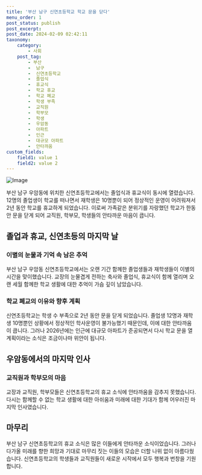 ```yaml
---
title: '부산 남구 신연초등학교 학교 문을 닫다'
menu_order: 1
post_status: publish
post_excerpt: 
post_date: 2024-02-09 02:42:11
taxonomy:
    category:
        - 사회
    post_tag:
        - 부산
        -  남구
        -  신연초등학교
        -  졸업식
        -  휴교식
        -  학교 휴교
        -  학교 폐교
        -  학생 부족
        -  교직원
        -  학부모
        -  학생
        -  우암동
        -  아파트
        -  인근
        -  대규모 아파트
        -  안타까움
custom_fields:
    field1: value 1
    field2: value 2
---
```


![Image](https://imgnews.pstatic.net/image/082/2024/02/08/0001255063_001_20240208201601169.jpg?type=w647)

부산 남구 우암동에 위치한 신연초등학교에서는 졸업식과 휴교식이 동시에 열렸습니다. 12명의 졸업생이 학교를 떠나면서 재학생은 10명뿐이 되어 정상적인 운영이 어려워져서 2년 동안 학교를 휴교하게 되었습니다. 이로써 가족같은 분위기를 자랑했던 학교가 한동안 문을 닫게 되어 교직원, 학부모, 학생들의 안타까운 마음이 큽니다.
## 졸업과 휴교, 신연초등의 마지막 날
### 이별의 눈물과 기억 속 남은 추억
부산 남구 우암동 신연초등학교에서는 오랜 기간 함께한 졸업생들과 재학생들이 이별의 시간을 맞이했습니다. 교장의 눈물겹게 전하는 축사와 졸업식, 휴교식이 함께 열리며 오랜 세월 함께한 학교 생활에 대한 추억이 가슴 깊이 남았습니다.
### 학교 폐교의 이유와 향후 계획
신연초등학교는 학생 수 부족으로 2년 동안 문을 닫게 되었습니다. 졸업생 12명과 재학생 10명뿐인 상황에서 정상적인 학사운영이 불가능했기 때문인데, 이에 대한 안타까움이 큽니다. 그러나 2026년에는 인근에 대규모 아파트가 준공되면서 다시 학교 문을 열 계획이라는 소식은 조금이나마 위안이 됩니다.
## 우암동에서의 마지막 인사
### 교직원과 학부모의 마음
교장과 교직원, 학부모들은 신연초등학교의 휴교 소식에 안타까움을 감추지 못했습니다. 다시는 함께할 수 없는 학교 생활에 대한 아쉬움과 미래에 대한 기대가 함께 어우러진 마지막 인사였습니다.
## 마무리
부산 남구 신연초등학교의 휴교 소식은 많은 이들에게 안타까운 소식이었습니다. 그러나 다가올 미래를 향한 희망과 기대로 마무리 짓는 이들의 모습은 더할 나위 없이 아름다웠습니다. 신연초등학교의 학생들과 교직원들이 새로운 시작에서 모두 행복과 번창을 기원합니다.
